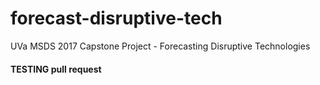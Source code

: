 # forecast-disruptive-tech
UVa MSDS 2017 Capstone Project - Forecasting Disruptive Technologies


#### TESTING pull request
